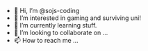 - 👋 Hi, I’m @sojs-coding
- 👀 I’m interested in gaming and surviving uni!
- 🌱 I’m currently learning stuff.
- 💞️ I’m looking to collaborate on ...
- 📫 How to reach me ...

<!---
sojs-coding/sojs-coding is a ✨ special ✨ repository because its `README.md` (this file) appears on your GitHub profile.
You can click the Preview link to take a look at your changes.
--->
